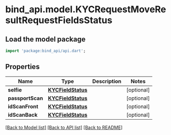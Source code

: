 # bind_api.model.KYCRequestMoveResultRequestFieldsStatus

## Load the model package
```dart
import 'package:bind_api/api.dart';
```

## Properties
Name | Type | Description | Notes
------------ | ------------- | ------------- | -------------
**selfie** | [**KYCFieldStatus**](KYCFieldStatus.md) |  | [optional] 
**passportScan** | [**KYCFieldStatus**](KYCFieldStatus.md) |  | [optional] 
**idScanFront** | [**KYCFieldStatus**](KYCFieldStatus.md) |  | [optional] 
**idScanBack** | [**KYCFieldStatus**](KYCFieldStatus.md) |  | [optional] 

[[Back to Model list]](../README.md#documentation-for-models) [[Back to API list]](../README.md#documentation-for-api-endpoints) [[Back to README]](../README.md)



